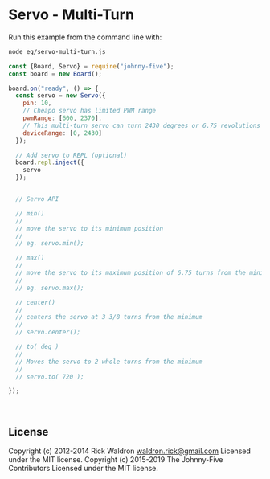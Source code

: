 <!--remove-start-->

# Servo - Multi-Turn

<!--remove-end-->








Run this example from the command line with:
```bash
node eg/servo-multi-turn.js
```


```javascript
const {Board, Servo} = require("johnny-five");
const board = new Board();

board.on("ready", () => {
  const servo = new Servo({
    pin: 10,
    // Cheapo servo has limited PWM range
    pwmRange: [600, 2370],
    // This multi-turn servo can turn 2430 degrees or 6.75 revolutions
    deviceRange: [0, 2430]
  });

  // Add servo to REPL (optional)
  board.repl.inject({
    servo
  });


  // Servo API

  // min()
  //
  // move the servo to its minimum position
  //
  // eg. servo.min();

  // max()
  //
  // move the servo to its maximum position of 6.75 turns from the minimum
  //
  // eg. servo.max();

  // center()
  //
  // centers the servo at 3 3/8 turns from the minimum
  //
  // servo.center();

  // to( deg )
  //
  // Moves the servo to 2 whole turns from the minimum
  //
  // servo.to( 720 );

});

```








&nbsp;

<!--remove-start-->

## License
Copyright (c) 2012-2014 Rick Waldron <waldron.rick@gmail.com>
Licensed under the MIT license.
Copyright (c) 2015-2019 The Johnny-Five Contributors
Licensed under the MIT license.

<!--remove-end-->
